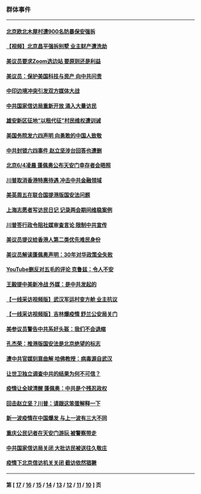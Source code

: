 ### 群体事件
---
#### [北京欧北木屋村遭900名防暴保安强拆](../../pages/ncid279/n12183254.md) 
#### [【视频】北京昌平强拆别墅 业主财产遭洗劫](../../pages/ncid279/n12181521.md) 
#### [美议员要求Zoom选边站 要原则还是利益](../../pages/ncid279/n12179151.md) 
#### [美议员：保护美国科技与资产 向中共问责](../../pages/ncid279/n12178603.md) 
#### [中印边境冲突引发双方媒体大战](../../pages/ncid279/n12173689.md) 
#### [中共国家信访局重新开放 涌入大量访民](../../pages/ncid279/n12172233.md) 
#### [雄安新区征地“以租代征”村民维权遭训诫](../../pages/ncid279/n12167053.md) 
#### [美国务院发六四声明 向勇敢的中国人致敬](../../pages/ncid279/n12159007.md) 
#### [中共封锁六四事件 赵立坚涉台回答也遭删](../../pages/ncid279/n12158878.md) 
#### [北京6/4凌晨 蓬佩奥公布天安门幸存者会晤照](../../pages/ncid279/n12158858.md) 
#### [川普取消香港特惠待遇 冲击中共金融领域](../../pages/ncid279/n12148652.md) 
#### [美英周五在联合国提港版国安法问题](../../pages/ncid279/n12146704.md) 
#### [上海志愿者写访民日记 记录两会期间维稳案例](../../pages/ncid279/n12145915.md) 
#### [川普签行政令阻社媒审查言论 限制中共宣传](../../pages/ncid279/n12144588.md) 
#### [美议员提议给香港人第二类优先难民身份](../../pages/ncid279/n12144343.md) 
#### [美议员解读蓬佩奥声明：30年对华政策全失败](../../pages/ncid279/n12141140.md) 
#### [YouTube删反对五毛的评论 克鲁兹：令人不安](../../pages/ncid279/n12138235.md) 
#### [王毅提中美新冷战 外媒：是中共发起的](../../pages/ncid279/n12136080.md) 
#### [【一线采访视频版】武汉军运村变方舱 业主抗议](../../pages/ncid279/n12136005.md) 
#### [【一线采访视频版】吉林爆疫情 舒兰公安局关门](../../pages/ncid279/n12135953.md) 
#### [美参议员警告中共系好头盔：我们不会退缩](../../pages/ncid279/n12135536.md) 
#### [孔杰荣：推港版国安法是北京绝望的标志](../../pages/ncid279/n12131980.md) 
#### [遭中共官媒刻意曲解 哈佛教授：病毒源自武汉](../../pages/ncid279/n12129617.md) 
#### [让世卫独立调查中共的结果为何不可信？](../../pages/ncid279/n12122662.md) 
#### [疫情让全球清醒 蓬佩奥：中共是个残忍政权](../../pages/ncid279/n12124821.md) 
#### [回击赵立坚？川普：请跟这笨蛋解释一下](../../pages/ncid279/n12124357.md) 
#### [新一波疫情在中国爆发 与上一波有三大不同](../../pages/ncid279/n12123695.md) 
#### [重庆公民记者在天安门游玩 被警察带走](../../pages/ncid279/n12123254.md) 
#### [中共国家信访局关闭 大批访民被送往久敬庄](../../pages/ncid279/n12120631.md) 
#### [疫情下北京信访机关关闭 截访依然猖獗](../../pages/ncid279/n12117242.md) 

---
#### 第 [ [17](./17.md) / [16](./16.md) / [15](./15.md) / [14](./14.md) / [13](./13.md) / [12](./12.md) / [11](./11.md) / [10](./10.md) ] 页
